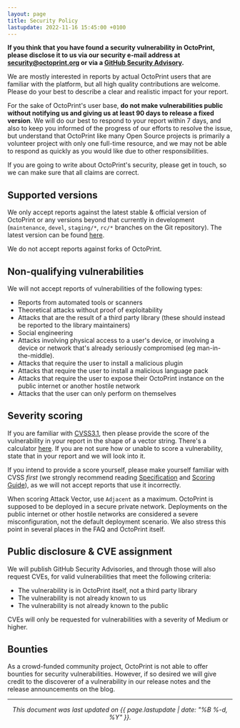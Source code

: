 ```yaml
---
layout: page
title: Security Policy
lastupdate: 2022-11-16 15:45:00 +0100
---
```


**If you think that you have found a security vulnerability in OctoPrint, please disclose it to us via our security e-mail address at [security@octoprint.org](mailto:security@octoprint.org) or via a [GitHub Security Advisory](https://github.com/OctoPrint/OctoPrint/security/advisories).**

We are mostly interested in reports by actual OctoPrint users that are familiar with the platform, but all high quality contributions are welcome. Please do your best to describe a clear and realistic impact for your report.

For the sake of OctoPrint's user base, **do not make vulnerabilities public without notifying us and giving us at least 90 days to release a fixed version**. We will do our best to respond to your report within 7 days, and also to keep you informed of the progress of our efforts to resolve the issue, but understand that OctoPrint like many Open Source projects is primarily a volunteer project with only one full-time resource, and we may not be able to respond as quickly as you would like due to other responsibilities.

If you are going to write about OctoPrint's security, please get in touch, so we can make sure that all claims are correct.

## Supported versions

We only accept reports against the latest stable & official version of OctoPrint or any versions beyond that currently in development (`maintenance`, `devel`, `staging/*`, `rc/*` branches on the Git repository). The latest version can be found [here](https://github.com/OctoPrint/OctoPrint/releases/latest).

We do not accept reports against forks of OctoPrint.

## Non-qualifying vulnerabilities

We will not accept reports of vulnerabilities of the following types:

- Reports from automated tools or scanners
- Theoretical attacks without proof of exploitability
- Attacks that are the result of a third party library (these should instead be reported to the library maintainers)
- Social engineering
- Attacks involving physical access to a user's device, or involving a device or network that's already seriously compromised (eg man-in-the-middle).
- Attacks that require the user to install a malicious plugin
- Attacks that require the user to install a malicious language pack
- Attacks that require the user to expose their OctoPrint instance on the public internet or another hostile network
- Attacks that the user can only perform on themselves

## Severity scoring

If you are familiar with [CVSS3.1](https://www.first.org/cvss/v3.1/specification-document), then please provide the score of the vulnerability in your report in the shape of a vector string. There's a calculator [here](https://www.first.org/cvss/calculator/3.1). If you are not sure how or unable to score a vulnerability, state that in your report and we will look into it.

If you intend to provide a score yourself, please make yourself familiar with CVSS *first* (we strongly recommend reading [Specification](https://www.first.org/cvss/v3.1/specification-document) and [Scoring Guide](https://www.first.org/cvss/v3.1/user-guide#Scoring-Guide)), as we will not accept reports that use it incorrectly.

When scoring Attack Vector, use `Adjacent` as a maximum. OctoPrint is supposed to be deployed in a secure private network. Deployments on the public internet or other hostile networks are considered a severe misconfiguration, not the default deployment scenario. We also stress this point in several places in the FAQ and OctoPrint itself.

## Public disclosure & CVE assignment

We will publish GitHub Security Advisories, and through those will also request CVEs, for valid vulnerabilities that meet the following criteria:

- The vulnerability is in OctoPrint itself, not a third party library
- The vulnerability is not already known to us
- The vulnerability is not already known to the public

CVEs will only be requested for vulnerabilities with a severity of Medium or higher.

## Bounties

As a crowd-funded community project, OctoPrint is not able to offer bounties for security vulnerabilities. However, if so desired we will give credit to the discoverer of a vulnerability in our release notes and the release announcements on the blog.

---

<center><em>This document was last updated on {{ page.lastupdate | date: "%B %-d, %Y" }}.</em></center>
